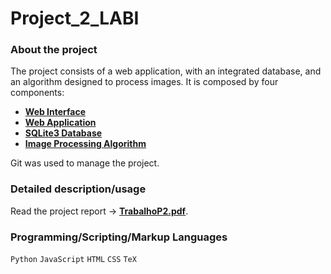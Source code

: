 # Project_2_LABI

### About the project 
The project consists of a web application, with an integrated database, and an algorithm designed to process images. It is composed by four components:  

  - [**Web Interface**](codigo/Interface)
  - [**Web Application**](codigo/main.py)
  - [**SQLite3 Database**](codigo/images.db)
  - [**Image Processing Algorithm**](codigo/processador.py)

Git was used to manage the project.

### Detailed description/usage 
Read the project report -> [**TrabalhoP2.pdf**](relatorio/TrabalhoP2.pdf).

### Programming/Scripting/Markup Languages
`Python` `JavaScript` `HTML` `CSS` `TeX`
